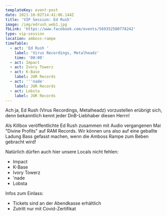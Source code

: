 ```yaml
---
templateKey: event-post
date: 2021-10-02T14:41:06.144Z
title: 'VIP Session: Ed Rush'
image: /img/edrush_web1.jpg
fbLink: 'https://www.facebook.com/events/569352500778242'
type: vip-session
location: amboss-rampe
timeTable:
  - act: 'Ed Rush '
    label: 'Virus Recordings, Metalheadz'
    time: '00:00'
  - act: Impact
  - act: Ivory Towerz
  - act: K-Base
    label: JUR Records
  - act: '''nade'
    label: JUR Records
  - act: Lobsta
    label: JUR Records
---
```

Ach ja, Ed Rush (Virus Recordings, Metalheadz) vorzustellen erübrigt sich, denn bekanntlich kennt jeder DnB-Liebhaber diesen Herrn!

Als Killbox veröffentlichte Ed Rush zusammen mit Audio vergangenen Mai "Divine Profits" auf RAM Records. Wir können uns also auf eine geballte Ladung Bass gefasst machen, wenn die Amboss Rampe zum Beben gebracht wird!

Natürlich dürfen auch hier unsere Locals nicht fehlen:

* Impact
* K-Base
* Ivory Towerz
* 'nade
* Lobsta

Infos zum Einlass: 

* Tickets sind an der Abendkasse erhältlich
* Zutritt nur mit Covid-Zertifikat
